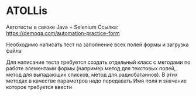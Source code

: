 # ATOLLis

Автотесты в связке Java + Selenium
Ссылка: https://demoqa.com/automation-practice-form

Необходимо написать тест на заполнение всех полей формы и загрузка файла

Для написание теста требуется создать отдельный класс с методами по работе элементами формы (например метод для текстовых полей, метод для выпадающих списков, метод для радиобатаннов). В этих методах в качестве параметров надо передавать Имя поля и значение которое требуется ввести
